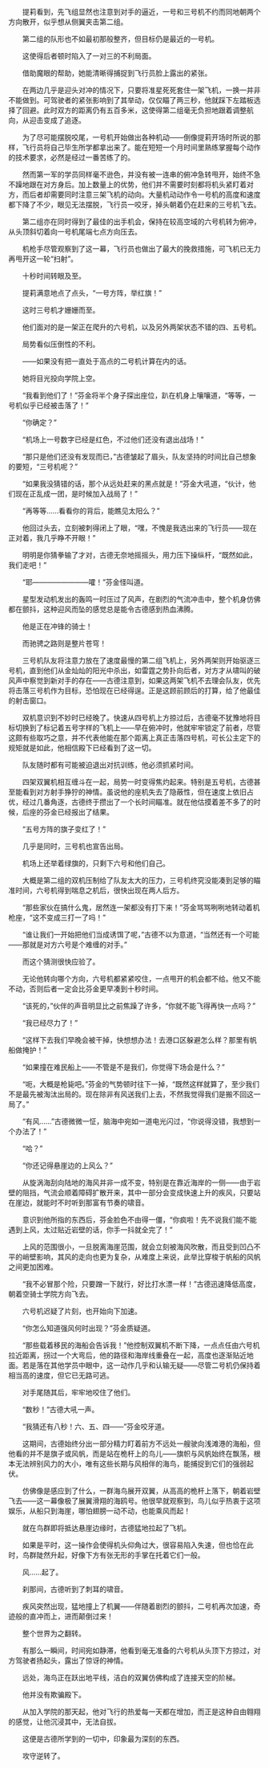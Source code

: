 　　提莉看到，先飞组显然也注意到对手的逼近，一号和三号机不约而同地朝两个方向散开，似乎想从侧翼夹击第二组。

　　第二组的队形也不如最初那般整齐，但目标仍是最近的一号机。

　　这使得后者顿时陷入了一对三的不利局面。

　　借助魔眼的帮助，她能清晰得捕捉到飞行员脸上露出的紧张。

　　在两边几乎是迎头对冲的情况下，只要将准星死死套住一架飞机，一换一并非不能做到。可驾驶者的紧张影响到了其举动，仅仅瞄了两三秒，他就踩下左踏板选择了回避。此时双方的距离仍有五百多米，这使得第二组毫无负担地跟着调整航向，从迎击变成了追逐。

　　为了尽可能摆脱咬尾，一号机开始做出各种机动——倒像提莉开场时所说的那样，飞行员将自己毕生所学都拿出来了。能在短短一个月时间里熟练掌握每个动作的技术要求，必然是经过一番苦练了的。

　　然而第一军的学员同样毫不逊色，并没有被一连串的俯冲急转甩开，始终不急不躁地跟在对方身后。加上数量上的优势，他们并不需要时刻都将机头紧盯着对方，而后者却需要同时注意三架飞机的动向。大量机动动作令一号机的高度和速度都下降了不少，眼见无法摆脱，飞行员一咬牙，掉头朝着仍在赶来的三号机飞去。

　　第二组亦在同时得到了最佳的出手机会，保持在较高空域的六号机转为俯冲，从头顶斜切着向一号机尾端七点方向压去。

　　机枪手尽管观察到了这一幕，飞行员也做出了最大的挽救措施，可飞机已无力再甩开这一轮“扫射”。

　　十秒时间转眼及至。

　　提莉满意地点了点头，“一号方阵，举红旗！”

　　这时三号机才姗姗而至。

　　他们面对的是一架正在爬升的六号机，以及另外两架状态不错的四、五号机。

　　局势看似压倒性的不利。

　　——如果没有把一直处于高点的二号机计算在内的话。

　　她将目光投向学院上空。

　　“我看到他们了！”芬金将半个身子探出座位，趴在机身上嚷嚷道，“等等，一号机似乎已经被击落了！”

　　“你确定？”

　　“机场上一号数字已经是红色，不过他们还没有退出战场！”

　　“那只是他们还没有发现而已，”古德皱起了眉头，队友坚持的时间比自己想象的要短，“三号机呢？”

　　“如果我没猜错的话，那个从远处赶来的黑点就是！”芬金大吼道，“伙计，他们现在正乱成一团，是时候加入战局了！”

　　“再等等……看看你的背后，能瞧见太阳么？”

　　他回过头去，立刻被刺得闭上了眼，“嘿，不愧是我选出来的飞行员——现在正对着，我几乎睁不开眼！”

　　明明是你猜拳输了才对，古德无奈地摇摇头，用力压下操纵杆，“既然如此，我们走吧！”

　　“耶————————嚯！”芬金怪叫道。

　　星型发动机发出的轰鸣一时压过了风声，在剧烈的气流冲击中，整个机身仿佛都在颤抖，这种迎风而坠的感觉总是能令古德感到热血沸腾。

　　他是正在冲锋的骑士！

　　而驰骋之路则是整片苍穹！

　　三号机队友将注意力放在了速度最慢的第二组飞机上，另外两架则开始驱逐三号机，直到他们从金灿灿的阳光中杀出，如雷霆之势扑向后者，对方才从啸叫的破风声中察觉到新对手的存在——古德注意到，如果这两架飞机不去理会队友，优先将击落三号机作为目标，恐怕现在已经得逞。正是这顾前顾后的打算，给了他最佳的射击窗口。

　　双机意识到不妙时已经晚了。快速从四号机上方掠过后，古德毫不犹豫地将目标切换到了标记着五号字样的飞机上——早在俯冲时，他就牢牢锁定了前者，尽管这颇有些取巧之意，并不代表他能在那个距离上真正击落四号机，可长公主定下的规矩就是如此，他相信殿下已经看到了这一切。

　　队友随时都有可能被迫退出对抗训练，他必须抓紧时间。

　　四架双翼机相互缠斗在一起，局势一时变得焦灼起来。特别是五号机，古德甚至能看到对方射手狰狞的神情。虽说他的座机失去了隐蔽性，但在速度上依旧占优，经过几番角逐，古德终于攒出了一个长时间瞄准。就在他估摸着差不多了的时候，后座的芬金已经报出了结果。

　　“五号方阵的旗子变红了！”

　　几乎是同时，三号机也宣告出局。

　　机场上还举着绿旗的，只剩下六号和他们自己。

　　大概是第二组的双机压制给了队友太大的压力，三号机终究没能凑到足够的瞄准时间，六号机得到喘息之机后，很快出现在两人后方。

　　“那些家伙在搞什么鬼，居然连一架都没有打下来！”芬金骂骂咧咧地转动着机枪座，“这不变成三打一了吗！”

　　“谁让我们一开始把他们当成诱饵了呢，”古德不以为意道，“当然还有一个可能——那就是对方六号是个难缠的对手。”

　　而这个猜测很快应验了。

　　无论他转向哪个方向，六号机都紧紧咬住，一点甩开的机会都不给。他又不能不动，否则后者一定会比芬金更早凑到十秒时间。

　　“该死的，”伙伴的声音明显比之前焦躁了许多，“你就不能飞得再快一点吗？”

　　“我已经尽力了！”

　　“这样下去我们早晚会被干掉，快想想办法！去港口区躲避怎么样？那里有帆船做掩护！”

　　“如果撞在难民船上——不管是不是我们，你觉得下场会是什么？”

　　“呃，大概是枪毙吧。”芬金的气势顿时往下一掉，“既然这样就算了，至少我们不是最先被淘汰出局的。现在除非有风送我们上去，不然我觉得我们是搬不回这一局了。”

　　“有风……”古德微微一怔，脑海中宛如一道电光闪过，“你说得没错，我想到一个办法了！”

　　“哈？”

　　“你还记得悬崖边的上风么？”

　　从旋涡海刮向陆地的海风并非一成不变，特别是在靠近海岸的一侧——由于岩壁的阻挡，气流会顺着障碍扩散开来，其中一部分会变成快速上升的疾风，只要站在崖边，就能时不时听到那富有节奏的啸音。

　　意识到他所指的东西后，芬金脸色不由得一僵，“你疯啦！先不说我们能不能遇到上风，太过贴近岩壁的话，你手一抖就全完了！”

　　上风的范围很小，一旦脱离海崖范围，就会立刻被海风吹散，而且受到凹凸不平的峭壁影响，其风的走向也更为复杂，从难度上来说，此举比穿梭于帆船的风帆之间更加困难。

　　“我不必冒那个险，只要蹭一下就行，好比打水漂一样！”古德迅速降低高度，朝着空骑士学院方向飞去。

　　六号机迟疑了片刻，也开始向下加速。

　　“你怎么知道强风何时出现？”芬金质疑道。

　　“那些载着移民的海船会告诉我！”他控制双翼机不断下降，一点点任由六号机拉近距离，拐过一个大弯后，他的路径和海岸线重叠在一起，高度也逐渐贴近地面。若是落在其他学员中眼中，这一动作几乎和认输无疑——尽管二号机仍保持着相当高的速度，但它已无路可逃。

　　对手尾随其后，牢牢地咬住了他们。

　　“数秒！”古德大吼一声。

　　“我猜还有八秒！六、五、四——”芬金咬牙道。

　　这期间，古德始终分出一部分精力盯着前方不远处一艘驶向浅滩港的海船，但他看的并不是旗子或风帆，而是站在桅杆上的鸟儿——旗帜与风帆始终在飘荡，根本无法辨别风力的大小，唯有这些长期与风相伴的海鸟，能捕捉到它们的强弱起伏。

　　仿佛像是感应到了什么，一群海鸟展开双翼，从高高的桅杆上落下，朝着岩壁飞去——这一幕像极了展翼滑翔的海鸥号。他很早就观察到，鸟儿似乎热衷于这项娱乐，从船只到海崖，哪怕翅膀一动不动，也能乘风而起！

　　就在鸟群即将抵达悬崖边缘时，古德猛地拉起了飞机。

　　如果是平时，这一操作会使得机头仰角过大，很容易陷入失速，但也恰在此时，鸟群陡然升起，好像下方有张无形的手掌在托着它们一般。

　　风……起了。

　　刹那间，古德听到了刺耳的啸音。

　　疾风突然出现，猛地撞上了机翼——伴随着剧烈的颤抖，二号机再次加速，奇迹般的直冲而上，进而颠倒过来！

　　整个世界为之翻转。

　　有那么一瞬间，时间宛如静滞，他看到毫无准备的六号机从头顶下方掠过，对方驾驶者扬起头，露出了惊讶的神情。

　　远处，海鸟正在跃出地平线，洁白的双翼仿佛构成了连接天空的阶梯。

　　他并没有欺骗殿下。

　　从加入学院的那天起，他对飞行的热爱每一天都在增加，而正是这种自由翱翔的感觉，让他沉浸其中，无法自拔。

　　这便是古德所学到的一切中，印象最为深刻的东西。

　　攻守逆转了。
